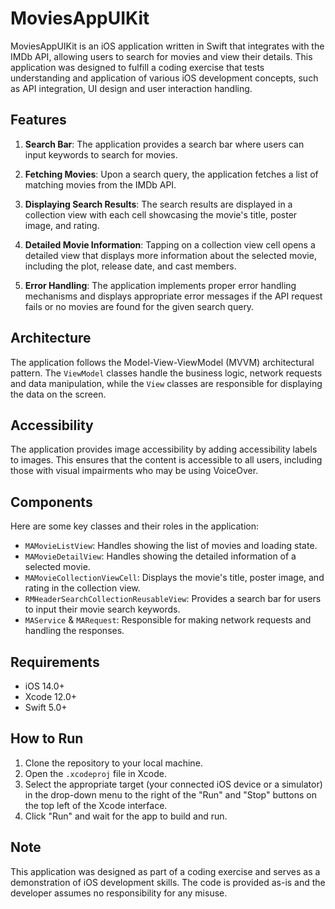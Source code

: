# MoviesAppUIKit

MoviesAppUIKit is an iOS application written in Swift that integrates with the IMDb API, allowing users to search for movies and view their details. This application was designed to fulfill a coding exercise that tests understanding and application of various iOS development concepts, such as API integration, UI design and user interaction handling.

## Features

1. **Search Bar**: The application provides a search bar where users can input keywords to search for movies.

2. **Fetching Movies**: Upon a search query, the application fetches a list of matching movies from the IMDb API.

3. **Displaying Search Results**: The search results are displayed in a collection view with each cell showcasing the movie's title, poster image, and rating.

4. **Detailed Movie Information**: Tapping on a collection view cell opens a detailed view that displays more information about the selected movie, including the plot, release date, and cast members.

5. **Error Handling**: The application implements proper error handling mechanisms and displays appropriate error messages if the API request fails or no movies are found for the given search query.

## Architecture

The application follows the Model-View-ViewModel (MVVM) architectural pattern. The `ViewModel` classes handle the business logic, network requests and data manipulation, while the `View` classes are responsible for displaying the data on the screen.

## Accessibility

The application provides image accessibility by adding accessibility labels to images. This ensures that the content is accessible to all users, including those with visual impairments who may be using VoiceOver.

## Components

Here are some key classes and their roles in the application:

- `MAMovieListView`: Handles showing the list of movies and loading state.
- `MAMovieDetailView`: Handles showing the detailed information of a selected movie.
- `MAMovieCollectionViewCell`: Displays the movie's title, poster image, and rating in the collection view.
- `RMHeaderSearchCollectionReusableView`: Provides a search bar for users to input their movie search keywords.
- `MAService` & `MARequest`: Responsible for making network requests and handling the responses.
  
## Requirements

- iOS 14.0+
- Xcode 12.0+
- Swift 5.0+

## How to Run

1. Clone the repository to your local machine.
2. Open the `.xcodeproj` file in Xcode.
3. Select the appropriate target (your connected iOS device or a simulator) in the drop-down menu to the right of the "Run" and "Stop" buttons on the top left of the Xcode interface.
4. Click "Run" and wait for the app to build and run.

## Note

This application was designed as part of a coding exercise and serves as a demonstration of iOS development skills. The code is provided as-is and the developer assumes no responsibility for any misuse.
